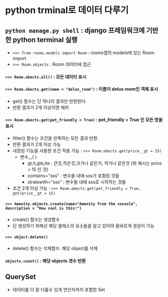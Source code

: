 # python trminal로 데이터 다루기

## `python manage.py shell` : django 프레임워크에 기반한 python terminal 실행
 - `>>> from rooms.models import Room` : rooms앱의 models에 있는 Room import
 - `>>> Room.objects` : Room 데이터에 접근


#### `>>> Room.obects.all()` : 모든 데이터 표시


#### `>>> Room.obects.get(name = "delux_room")` : 이름이 delux room인 객체 표시
 - get() 함수는 단 하나의 결과만 반환한다.
 - 반환 결과가 2개 이상이면 에러
 
#### `>>> Room.obects.get(pet_friendly = True)` : pet_friendly = True 인 모든 방을 표시
 - filter() 함수는 조건을 만족하는 모든 결과 반환.
 - 반환 결과가 2개 이상 가능
 - 내장된 기능을 사용한 조건 적용 가능 : `>>> Room.obects.get(price__gt = 15)`
   - 변수__( )
     -  gt,lt,gte,lte : 큰것,작은것,크거나 같은거, 작거나 같은것 (위 예시는 price > 15 인 것)
     -  contains="sss" : 변수들 내에 sss가 포함된 것들
     -  stratswith="sss" : 변수들 내에 sss로 시작하는 것들
 - 조건 2개 이상 가능 : `>>> Room.obects.get(pet_friendly = True, get(price__gt = 15)`

#### `>>> Amenity.objects.create(name="Amenity from the console", description = "How cool is this!")`
 - create() 함수는 생성함수
 - 단 생성하기 위해선 해당 클래스의 요소들을 알고 있어야 올바르게 생성이 가능

#### `>>> object.delete()`
 - delete() 함수는 삭제함수. 해당 object를 삭제

#### `objects.count()` : 해당 objects 갯수 반환

## QuerySet
 - 데이터를 더 잘 다룰수 있게 연산자까지 포함한 Set
